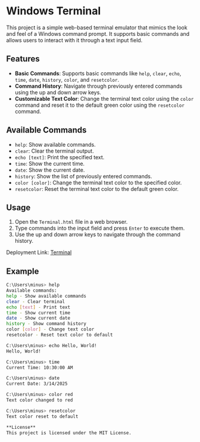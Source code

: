 # Windows Terminal

This project is a simple web-based terminal emulator that mimics the look and feel of a Windows command prompt. It supports basic commands and allows users to interact with it through a text input field.

## Features

- **Basic Commands**: Supports basic commands like `help`, `clear`, `echo`, `time`, `date`, `history`, `color`, and `resetcolor`.
- **Command History**: Navigate through previously entered commands using the up and down arrow keys.
- **Customizable Text Color**: Change the terminal text color using the `color` command and reset it to the default green color using the `resetcolor` command.

## Available Commands

- `help`: Show available commands.
- `clear`: Clear the terminal output.
- `echo [text]`: Print the specified text.
- `time`: Show the current time.
- `date`: Show the current date.
- `history`: Show the list of previously entered commands.
- `color [color]`: Change the terminal text color to the specified color.
- `resetcolor`: Reset the terminal text color to the default green color.

## Usage

1. Open the `Terminal.html` file in a web browser.
2. Type commands into the input field and press `Enter` to execute them.
3. Use the up and down arrow keys to navigate through the command history.

Deployment Link: [Terminal](https://alienminus.github.io/Terminal/)

## Example

```sh
C:\Users\minus> help
Available commands:
help - Show available commands
clear - Clear terminal
echo [text] - Print text
time - Show current time
date - Show current date
history - Show command history
color [color] - Change text color
resetcolor - Reset text color to default

C:\Users\minus> echo Hello, World!
Hello, World!

C:\Users\minus> time
Current Time: 10:30:00 AM

C:\Users\minus> date
Current Date: 3/14/2025

C:\Users\minus> color red
Text color changed to red

C:\Users\minus> resetcolor
Text color reset to default

**License**
This project is licensed under the MIT License.